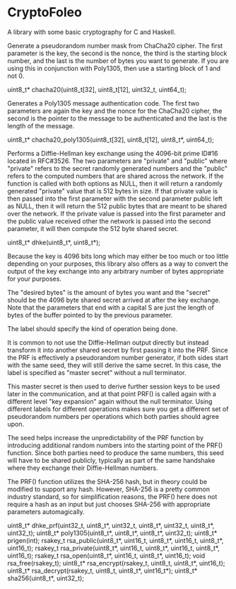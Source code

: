 # CryptoFoleo
A library with some basic cryptography for C and Haskell. 

Generate a pseudorandom number mask from ChaCha20 cipher. The first parameter is the key, the second is the nonce, the third is the starting block number, and the last is the number of bytes you want to generate. If you are using this in conjunction with Poly1305, then use a starting block of 1 and not 0. 

uint8_t* chacha20(uint8_t[32], uint8_t[12], uint32_t, uint64_t);

Generates a Poly1305 message authentication code. The first two parameters are again the key and the nonce for the ChaCha20 cipher, the second is the pointer to the message to be authenticated and the last is the length of the message.

uint8_t* chacha20_poly1305(uint8_t[32], uint8_t[12], uint8_t*, uint64_t);

Performs a Diffie-Hellman key exchange using the 4096-bit prime ID#16 located in RFC#3526. The two parameters are "private" and "public" where "private" refers to the secret randomly generated numbers and the "public" refers to the computed numbers that are shared across the network. If the function is called with both options as NULL, then it will return a randomly generated "private" value that is 512 bytes in size. If that private value is then passed into the first parameter with the second parameter public left as NULL, then it will return the 512 public bytes that are meant to be shared over the network. If the private value is passed into the first parameter and the public value received other the network is passed into the second parameter, it will then compute the 512 byte shared secret.

uint8_t* dhke(uint8_t*, uint8_t*);


Because the key is 4096 bits long which may either be too much or too little
depending on your purposes, this library also offers as a way to convert the
output of the key exchange into any arbitrary number of bytes appropriate
for your purposes.

The "desired bytes" is the amount of bytes you want and the "secret" should
be the 4096 byte shared secret arrived at after the key exchange. Note that
the parameters that end with a capital S are just the length of bytes of
the buffer pointed to by the previous parameter.

The label should specify the kind of operation being done.

It is common to not use the Diffie-Hellman output directly but instead
transform it into another shared secret by first passing it into the PRF.
Since the PRF is effectively a pseudorandom number generator, if both sides
start with the same seed, they will still derive the same secret. In this
case, the label is specified as "master secret" without a null terminator.

This master secret is then used to derive further session keys to be used
later in the communication, and at that point PRF() is called again with
a different level "key expansion" again without the null terminator. Using
different labels for different operations makes sure you get a different
set of pseudorandom numbers per operations which both parties should agree
upon.

The seed helps increase the unpredictability of the PRF function by
introducing additional random numbers into the starting point of the PRF()
function. Since both parties need to produce the same numbers, this seed
will have to be shared publicly, typically as part of the same handshake
where they exchange their Diffie-Hellman numbers.

The PRF() function utilizes the SHA-256 hash, but in theory could be
modified to support any hash. However, SHA-256 is a pretty common industry
standard, so for simplification reasons, the PRF() here does not require
a hash as an input but just chooses SHA-256 with appropriate parameters
automagically.

uint8_t* dhke_prf(uint32_t, uint8_t*, uint32_t, uint8_t*, uint32_t, uint8_t*, uint32_t);
uint8_t* poly1305(uint8_t*, uint8_t*, uint8_t*, uint32_t);
uint8_t* prigen(int);
rsakey_t rsa_public(uint8_t*, uint16_t, uint8_t*, uint16_t, uint8_t*, uint16_t);
rsakey_t rsa_private(uint8_t*, uint16_t, uint8_t*, uint16_t, uint8_t*, uint16_t);
rsakey_t rsa_open(uint8_t*, uint16_t, uint8_t*, uint16_t);
void rsa_free(rsakey_t);
uint8_t* rsa_encrypt(rsakey_t, uint8_t, uint8_t*, uint16_t);
uint8_t* rsa_decrypt(rsakey_t, uint8_t, uint8_t*, uint16_t*);
uint8_t* sha256(uint8_t*, uint32_t);
